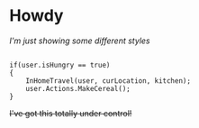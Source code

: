 # Howdy

*I'm just showing some different styles*

```

if(user.isHungry == true)
{
    InHomeTravel(user, curLocation, kitchen);
    user.Actions.MakeCereal();
}

```

~~I've got this totally under control!~~

